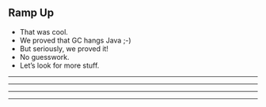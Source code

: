 ## Ramp Up
* That was cool. <!-- .element: class="fragment" -->
* We proved that GC hangs Java ;-) <!-- .element: class="fragment" -->
* But seriously, we proved it! <!-- .element: class="fragment" -->
* No guesswork. <!-- .element: class="fragment" -->
* Let&rsquo;s look for more stuff. <!-- .element: class="fragment" -->

-----
<!-- .slide: data-background="./images/1_zigzag.png" data-background-size="50%" -->

---
<!-- .slide: data-background="./images/2_zigzag.png" data-background-size="50%" -->

---
<!-- .slide: data-background="./images/3_zigzag.png" data-background-size="50%" -->

---
<!-- .slide: data-background="./images/2_zigzag.png" data-background-size="50%" -->



